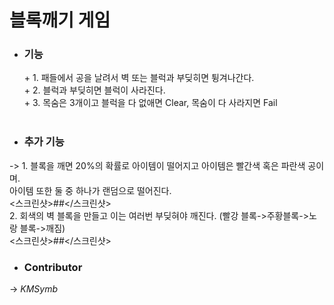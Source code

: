 <h1>블록깨기 게임</h1>

- <h3>기능</h3>   
    + 1. 패들에서 공을 날려서 벽 또는 블럭과 부딪히면 튕겨나간다. <br/>
    + 2. 블럭과 부딪히면 블럭이 사라진다. <br/>
    + 3. 목숨은 3개이고 블럭을 다 없애면 Clear, 목숨이 다 사라지면 Fail <br/>
     <br/>
- <h3>추가 기능</h3>   
->  1. 블록을 깨면 20%의 확률로 아이템이 떨어지고 아이템은 빨간색 혹은 파란색 공이며. <br/>
       아이템 또한 둘 중 하나가 랜덤으로 떨어진다. <br/>
    <스크린샷>##</스크린샷> <br/>
    2. 회색의 벽 블록을 만들고 이는 여러번 부딪혀야 깨진다. (빨강 블록->주황블록->노랑 블록->깨짐) <br/> 
    <스크린샷>##</스크린샷> <br/>
  
- <h3>Contributor</h3>
-> *KMSymb*
